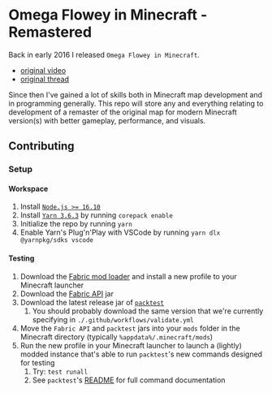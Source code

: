 # Omega Flowey in Minecraft - Remastered

Back in early 2016 I released `Omega Flowey in Minecraft`.

- [original video](https://youtu.be/5Q8OkmrZom8)
- [original thread](https://www.reddit.com/r/Undertale/comments/4a9jht/spoilers_omega_flowey_boss_fight_in_minecraft/)

Since then I've gained a lot of skills both in Minecraft map development and in programming generally. This repo will store any and everything relating to development of a remaster of the original map for modern Minecraft version(s) with better gameplay, performance, and visuals.

## Contributing

### Setup

#### Workspace

<!-- TODO upgrade to yarn 4? -->

1. Install [`Node.js >= 16.10`](https://nodejs.org/en/download)
1. Install [`Yarn 3.6.3`](https://v3.yarnpkg.com/getting-started/install) by running `corepack enable`
1. Initialize the repo by running `yarn`
1. Enable Yarn's Plug'n'Play with VSCode by running `yarn dlx @yarnpkg/sdks vscode`

#### Testing

1. Download the [Fabric mod loader](https://fabricmc.net/) and install a new profile to your Minecraft launcher
2. Download the [Fabric API](https://www.curseforge.com/minecraft/mc-mods/fabric-api/files) jar
3. Download the latest release jar of [`packtest`](https://github.com/misode/packtest/releases)
   1. You should probably download the same version that we're currently specifying in `./.github/workflows/validate.yml`
4. Move the `Fabric API` and `packtest` jars into your `mods` folder in the Minecraft directory (typically `%appdata%/.minecraft/mods`)
5. Run the new profile in your Minecraft launcher to launch a (lightly) modded instance that's able to run `packtest`'s new commands designed for testing
   1. Try: `test runall`
   2. See `packtest`'s [README](https://github.com/misode/packtest) for full command documentation
